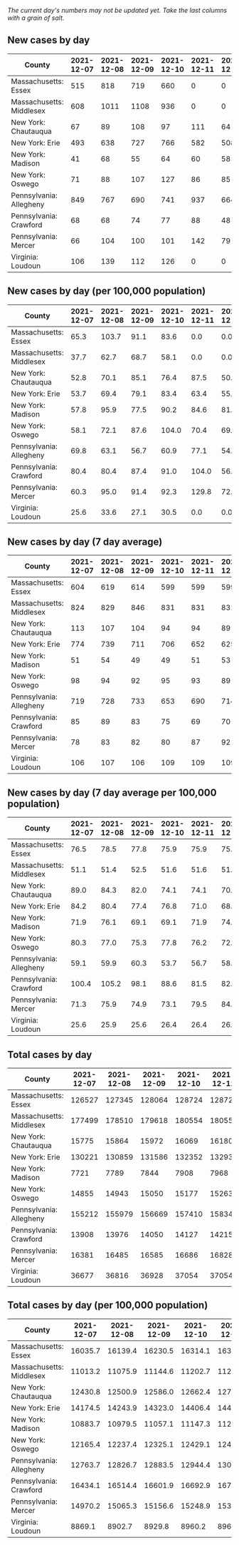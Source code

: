 _The current day's numbers may not be updated yet. Take the last columns with a grain of salt._
## New cases by day

| County | 2021-12-07 | 2021-12-08 | 2021-12-09 | 2021-12-10 | 2021-12-11 | 2021-12-12 | 2021-12-13 |
| --- | --- | --- | --- | --- | --- | --- | --- |
| Massachusetts: Essex | 515 | 818 | 719 | 660 | 0 | 0 | 1383 |
| Massachusetts: Middlesex | 608 | 1011 | 1108 | 936 | 0 | 0 | 2159 |
| New York: Chautauqua | 67 | 89 | 108 | 97 | 111 | 64 | 75 |
| New York: Erie | 493 | 638 | 727 | 766 | 582 | 508 | 389 |
| New York: Madison | 41 | 68 | 55 | 64 | 60 | 58 | 33 |
| New York: Oswego | 71 | 88 | 107 | 127 | 86 | 85 | 73 |
| Pennsylvania: Allegheny | 849 | 767 | 690 | 741 | 937 | 664 | 379 |
| Pennsylvania: Crawford | 68 | 68 | 74 | 77 | 88 | 48 | 22 |
| Pennsylvania: Mercer | 66 | 104 | 100 | 101 | 142 | 79 | 57 |
| Virginia: Loudoun | 106 | 139 | 112 | 126 | 0 | 0 | 330 |

## New cases by day (per 100,000 population)

| County | 2021-12-07 | 2021-12-08 | 2021-12-09 | 2021-12-10 | 2021-12-11 | 2021-12-12 | 2021-12-13 |
| --- | --- | --- | --- | --- | --- | --- | --- |
| Massachusetts: Essex | 65.3 | 103.7 | 91.1 | 83.6 | 0.0 | 0.0 | 175.3 |
| Massachusetts: Middlesex | 37.7 | 62.7 | 68.7 | 58.1 | 0.0 | 0.0 | 134.0 |
| New York: Chautauqua | 52.8 | 70.1 | 85.1 | 76.4 | 87.5 | 50.4 | 59.1 |
| New York: Erie | 53.7 | 69.4 | 79.1 | 83.4 | 63.4 | 55.3 | 42.3 |
| New York: Madison | 57.8 | 95.9 | 77.5 | 90.2 | 84.6 | 81.8 | 46.5 |
| New York: Oswego | 58.1 | 72.1 | 87.6 | 104.0 | 70.4 | 69.6 | 59.8 |
| Pennsylvania: Allegheny | 69.8 | 63.1 | 56.7 | 60.9 | 77.1 | 54.6 | 31.2 |
| Pennsylvania: Crawford | 80.4 | 80.4 | 87.4 | 91.0 | 104.0 | 56.7 | 26.0 |
| Pennsylvania: Mercer | 60.3 | 95.0 | 91.4 | 92.3 | 129.8 | 72.2 | 52.1 |
| Virginia: Loudoun | 25.6 | 33.6 | 27.1 | 30.5 | 0.0 | 0.0 | 79.8 |

## New cases by day (7 day average)

| County | 2021-12-07 | 2021-12-08 | 2021-12-09 | 2021-12-10 | 2021-12-11 | 2021-12-12 | 2021-12-13 |
| --- | --- | --- | --- | --- | --- | --- | --- |
| Massachusetts: Essex | 604 | 619 | 614 | 599 | 599 | 599 | 585 |
| Massachusetts: Middlesex | 824 | 829 | 846 | 831 | 831 | 831 | 832 |
| New York: Chautauqua | 113 | 107 | 104 | 94 | 94 | 89 | 87 |
| New York: Erie | 774 | 739 | 711 | 706 | 652 | 625 | 586 |
| New York: Madison | 51 | 54 | 49 | 49 | 51 | 53 | 54 |
| New York: Oswego | 98 | 94 | 92 | 95 | 93 | 89 | 91 |
| Pennsylvania: Allegheny | 719 | 728 | 733 | 653 | 690 | 714 | 718 |
| Pennsylvania: Crawford | 85 | 89 | 83 | 75 | 69 | 70 | 64 |
| Pennsylvania: Mercer | 78 | 83 | 82 | 80 | 87 | 92 | 93 |
| Virginia: Loudoun | 106 | 107 | 106 | 109 | 109 | 109 | 116 |

## New cases by day (7 day average per 100,000 population)

| County | 2021-12-07 | 2021-12-08 | 2021-12-09 | 2021-12-10 | 2021-12-11 | 2021-12-12 | 2021-12-13 |
| --- | --- | --- | --- | --- | --- | --- | --- |
| Massachusetts: Essex | 76.5 | 78.5 | 77.8 | 75.9 | 75.9 | 75.9 | 74.1 |
| Massachusetts: Middlesex | 51.1 | 51.4 | 52.5 | 51.6 | 51.6 | 51.6 | 51.6 |
| New York: Chautauqua | 89.0 | 84.3 | 82.0 | 74.1 | 74.1 | 70.1 | 68.6 |
| New York: Erie | 84.2 | 80.4 | 77.4 | 76.8 | 71.0 | 68.0 | 63.8 |
| New York: Madison | 71.9 | 76.1 | 69.1 | 69.1 | 71.9 | 74.7 | 76.1 |
| New York: Oswego | 80.3 | 77.0 | 75.3 | 77.8 | 76.2 | 72.9 | 74.5 |
| Pennsylvania: Allegheny | 59.1 | 59.9 | 60.3 | 53.7 | 56.7 | 58.7 | 59.0 |
| Pennsylvania: Crawford | 100.4 | 105.2 | 98.1 | 88.6 | 81.5 | 82.7 | 75.6 |
| Pennsylvania: Mercer | 71.3 | 75.9 | 74.9 | 73.1 | 79.5 | 84.1 | 85.0 |
| Virginia: Loudoun | 25.6 | 25.9 | 25.6 | 26.4 | 26.4 | 26.4 | 28.1 |

## Total cases by day

| County | 2021-12-07 | 2021-12-08 | 2021-12-09 | 2021-12-10 | 2021-12-11 | 2021-12-12 | 2021-12-13 |
| --- | --- | --- | --- | --- | --- | --- | --- |
| Massachusetts: Essex | 126527 | 127345 | 128064 | 128724 | 128724 | 128724 | 130107 |
| Massachusetts: Middlesex | 177499 | 178510 | 179618 | 180554 | 180554 | 180554 | 182713 |
| New York: Chautauqua | 15775 | 15864 | 15972 | 16069 | 16180 | 16244 | 16319 |
| New York: Erie | 130221 | 130859 | 131586 | 132352 | 132934 | 133442 | 133831 |
| New York: Madison | 7721 | 7789 | 7844 | 7908 | 7968 | 8026 | 8059 |
| New York: Oswego | 14855 | 14943 | 15050 | 15177 | 15263 | 15348 | 15421 |
| Pennsylvania: Allegheny | 155212 | 155979 | 156669 | 157410 | 158347 | 159011 | 159390 |
| Pennsylvania: Crawford | 13908 | 13976 | 14050 | 14127 | 14215 | 14263 | 14285 |
| Pennsylvania: Mercer | 16381 | 16485 | 16585 | 16686 | 16828 | 16907 | 16964 |
| Virginia: Loudoun | 36677 | 36816 | 36928 | 37054 | 37054 | 37054 | 37384 |

## Total cases by day (per 100,000 population)

| County | 2021-12-07 | 2021-12-08 | 2021-12-09 | 2021-12-10 | 2021-12-11 | 2021-12-12 | 2021-12-13 |
| --- | --- | --- | --- | --- | --- | --- | --- |
| Massachusetts: Essex | 16035.7 | 16139.4 | 16230.5 | 16314.1 | 16314.1 | 16314.1 | 16489.4 |
| Massachusetts: Middlesex | 11013.2 | 11075.9 | 11144.6 | 11202.7 | 11202.7 | 11202.7 | 11336.7 |
| New York: Chautauqua | 12430.8 | 12500.9 | 12586.0 | 12662.4 | 12749.9 | 12800.3 | 12859.4 |
| New York: Erie | 14174.5 | 14243.9 | 14323.0 | 14406.4 | 14469.8 | 14525.1 | 14567.4 |
| New York: Madison | 10883.7 | 10979.5 | 11057.1 | 11147.3 | 11231.9 | 11313.6 | 11360.1 |
| New York: Oswego | 12165.4 | 12237.4 | 12325.1 | 12429.1 | 12499.5 | 12569.1 | 12628.9 |
| Pennsylvania: Allegheny | 12763.7 | 12826.7 | 12883.5 | 12944.4 | 13021.5 | 13076.1 | 13107.2 |
| Pennsylvania: Crawford | 16434.1 | 16514.4 | 16601.9 | 16692.9 | 16796.8 | 16853.6 | 16879.6 |
| Pennsylvania: Mercer | 14970.2 | 15065.3 | 15156.6 | 15248.9 | 15378.7 | 15450.9 | 15503.0 |
| Virginia: Loudoun | 8869.1 | 8902.7 | 8929.8 | 8960.2 | 8960.2 | 8960.2 | 9040.0 |
